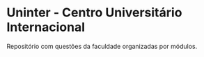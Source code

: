 # Uninter - Centro Universitário Internacional
Repositório com questões da faculdade organizadas por módulos.